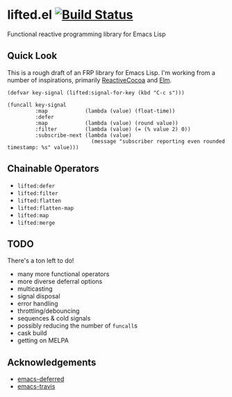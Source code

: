 # lifted.el [![Build Status](https://travis-ci.org/inlinestyle/lifted.el.svg?branch=master)](https://travis-ci.org/inlinestyle/lifted.el)
Functional reactive programming library for Emacs Lisp

## Quick Look
This is a rough draft of an FRP library for Emacs Lisp. I'm working from a number of inspirations, primarily [ReactiveCocoa](http://reactivecocoa.io) and [Elm](http://elm-lang.org).
```elisp
(defvar key-signal (lifted:signal-for-key (kbd "C-c s")))

(funcall key-signal
         :map            (lambda (value) (float-time))
         :defer
         :map            (lambda (value) (round value))
         :filter         (lambda (value) (= (% value 2) 0))
         :subscribe-next (lambda (value)
                           (message "subscriber reporting even rounded timestamp: %s" value)))
```

## Chainable Operators
 - `lifted:defer`
 - `lifted:filter`
 - `lifted:flatten`
 - `lifted:flatten-map`
 - `lifted:map`
 - `lifted:merge`

## TODO
There's a ton left to do!
 - many more functional operators
 - more diverse deferral options
 - multicasting
 - signal disposal
 - error handling
 - throttling/debouncing
 - sequences & cold signals
 - possibly reducing the number of `funcall`s
 - cask build
 - getting on MELPA

## Acknowledgements
 - [emacs-deferred](https://github.com/kiwanami/emacs-deferred)
 - [emacs-travis](https://github.com/rolandwalker/emacs-travis)
